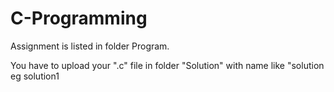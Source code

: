 # C-Programming

Assignment is listed in folder Program.

You have to upload your ".c" file in folder "Solution" with name like "solution<program no> eg solution1
